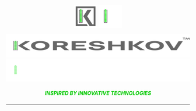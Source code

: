 <div align="center">

<p>
<img src="assets/img/KoreshkovSign_lightBG.svg#gh-light-mode-only" alt="light bg logo sign" width="64">
<img src="assets/img/KoreshkovSign_darkBG.svg#gh-dark-mode-only" alt="dark bg logo sign" width="64">
</p>

<p>
    <img src="assets/img/KoreshkovText_lightBG.svg#gh-light-mode-only" alt="light bg logo text" width="512" height="64">
    <img src="assets/img/KoreshkovText_darkBG.svg#gh-dark-mode-only" alt="dark bg logo text" width="512" height="64">
</p>

<h5><em style="color: #03C900;">INSPIRED BY INNOVATIVE TECHNOLOGIES</em></h4>

---

</div>